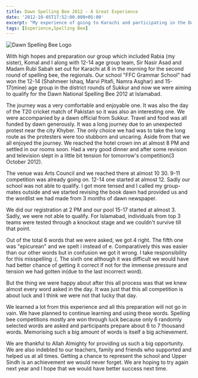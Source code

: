 ```yaml
---
title: Dawn Spelling Bee 2012 - A Great Experience
date: '2012-10-05T17:52:00.000+05:00'
excerpt: "My experience of going to Karachi and participating in the Dawn Spelling Bee 2012."
tags: [Experience,Spelling Bee]
---
```


![Dawn Spelling Bee Logo](https://1.bp.blogspot.com/-bn-pQ_PB-XM/VRu52zpmB0I/AAAAAAAAmSQ/rWhCMe_yItE/s1600/2012-10-314996_246992745342213_4692160_n.jpg)

With high hopes and preparation our group which included Rabia (my sister), Komal and I along with 12-14 age group team, Sir Nasir Asad and Madam Rubi Sabah set out for Karachi at 8 in the morning for the second round of spelling bee, the regionals. Our school "FFC Grammar School" had won the 12-14 (Shahmeer Ishaq, Marvi Pitafi, Namra Asghar) and 15-17(mine) age group in the district rounds of Sukkur and now we were aiming to qualify for the Dawn National Spelling Bee 2012 at Islamabad.

The journey was a very comfortable and enjoyable one. It was also the day of the T20 cricket match of Pakistan so it was also an interesting one. We were accompanied by a dawn official from Sukkur. Travel and food was all funded by dawn generously. It was a long journey due to an unexpected protest near the city Khyber. The only choice we had was to take the long route as the protesters were too stubborn and uncaring. Aside from that we all enjoyed the journey. We reached the hotel crown inn at almost 8 PM and settled in our rooms soon. Had a very good dinner and after some revision and television slept in a little bit tension for tomorrow's competition(3 October 2012).

The venue was Arts Council and we reached there at almost 10 30. 9-11 competition was already going on. 12-14 one started at almost 12. Sadly our school was not able to qualify. I got more tensed and I called my group-mates outside and we started revising the book dawn had provided us and the wordlist we had made from 3 months of dawn newspaper.

We did our registration at 2 PM and our pool 15-17 started at almost 3. Sadly, we were not able to qualify. For Islamabad, individuals from top 3 teams were tested through a knockout stage and we couldn't survive till that point.

Out of the total 6 words that we were asked, we got 4 right. The fifth one was "epicurean" and we spelt i instead of e. Comparatively this was easier than our other words but in confusion we got it wrong. I take responsibility for this misspelling :(. The sixth one although it was difficult we would have had better chance of getting it correct if not for the immense pressure and tension we had gotten in(due to the last incorrect word).

But the thing we were happy about after this all process was that we knew almost every word asked in the day. It was just that this all competition is about luck and I think we were not that lucky that day. 

We learned a lot from this experience and all this preparation will not go in vain. We have planned to continue learning and using these words. Spelling bee competitions mostly are won through luck because only 6 randomly selected words are asked and participants prepare about 6 to 7 thousand words. Memorising such a big amount of words is itself a big achievement.

We are thankful to Allah Almighty for providing us such a big opportunity. We are also indebted to our teachers, family and friends who supported and helped us at all times. Getting a chance to represent the school and Upper Sindh is an achievement we would never forget. We are hoping to try again next year and I hope that we would have better success next time. 
